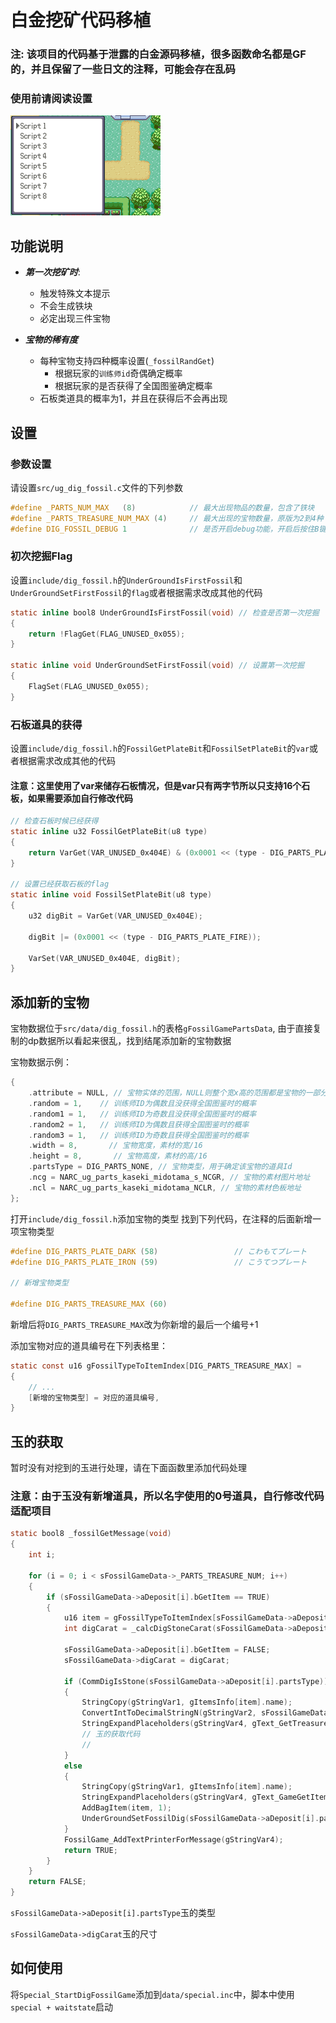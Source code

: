 # 白金挖矿代码移植

### 注: 该项目的代码基于泄露的白金源码移植，很多函数命名都是GF的，并且保留了一些日文的注释，可能会存在乱码
### 使用前请阅读设置
![Screenshots1](1.gif)
## 功能说明

- ***第一次挖矿时***:
    - 触发特殊文本提示
    - 不会生成铁块
    - 必定出现三件宝物

- ***宝物的稀有度***
    - 每种宝物支持四种概率设置(```_fossilRandGet```)
        - 根据玩家的`训练师id`奇偶确定概率
        - 根据玩家的是否获得了全国图鉴确定概率
    - 石板类道具的概率为1，并且在获得后不会再出现


## 设置

### 参数设置

请设置`src/ug_dig_fossil.c`文件的下列参数

```c
#define _PARTS_NUM_MAX   (8)            // 最大出现物品的数量，包含了铁块
#define _PARTS_TREASURE_NUM_MAX (4)     // 最大出现的宝物数量，原版为2到4种
#define DIG_FOSSIL_DEBUG 1              // 是否开启debug功能，开启后按住B键会隐藏掉遮挡层直接显示宝物
```

### 初次挖掘Flag

设置`include/dig_fossil.h`的`UnderGroundIsFirstFossil`和`UnderGroundSetFirstFossil`的`flag`或者根据需求改成其他的代码

```c
static inline bool8 UnderGroundIsFirstFossil(void) // 检查是否第一次挖掘
{    
    return !FlagGet(FLAG_UNUSED_0x055);
}

static inline void UnderGroundSetFirstFossil(void) // 设置第一次挖掘
{    
    FlagSet(FLAG_UNUSED_0x055);
}
```

### 石板道具的获得

设置`include/dig_fossil.h`的`FossilGetPlateBit`和`FossilSetPlateBit`的`var`或者根据需求改成其他的代码
#### 注意：这里使用了var来储存石板情况，但是var只有两字节所以只支持16个石板，如果需要添加自行修改代码

```c
// 检查石板时候已经获得
static inline u32 FossilGetPlateBit(u8 type)
{
    return VarGet(VAR_UNUSED_0x404E) & (0x0001 << (type - DIG_PARTS_PLATE_FIRE));
}

// 设置已经获取石板的flag
static inline void FossilSetPlateBit(u8 type)
{
    u32 digBit = VarGet(VAR_UNUSED_0x404E);

    digBit |= (0x0001 << (type - DIG_PARTS_PLATE_FIRE));

    VarSet(VAR_UNUSED_0x404E, digBit);
}
```

## 添加新的宝物

宝物数据位于`src/data/dig_fossil.h`的表格`gFossilGamePartsData`, 由于直接复制的dp数据所以看起来很乱，找到结尾添加新的宝物数据

宝物数据示例：
```c
{
    .attribute = NULL, // 宝物实体的范围，NULL则整个宽x高的范围都是宝物的一部分
    .random = 1,    // 训练师ID为偶数且没获得全国图鉴时的概率
    .random1 = 1,   // 训练师ID为奇数且没获得全国图鉴时的概率
    .random2 = 1,   // 训练师ID为偶数且获得全国图鉴时的概率
    .random3 = 1,   // 训练师ID为奇数且获得全国图鉴时的概率
    .width = 8,       // 宝物宽度，素材的宽/16
    .height = 8,       // 宝物高度，素材的高/16
    .partsType = DIG_PARTS_NONE, // 宝物类型，用于确定该宝物的道具Id
    .ncg = NARC_ug_parts_kaseki_midotama_s_NCGR, // 宝物的素材图片地址
    .ncl = NARC_ug_parts_kaseki_midotama_NCLR, // 宝物的素材色板地址
};
```

打开`include/dig_fossil.h`添加宝物的类型
找到下列代码，在注释的后面新增一项宝物类型
```c
#define DIG_PARTS_PLATE_DARK (58)                 // こわもてプレート
#define DIG_PARTS_PLATE_IRON (59)                 // こうてつプレート

// 新增宝物类型

#define DIG_PARTS_TREASURE_MAX (60)
```
新增后将`DIG_PARTS_TREASURE_MAX`改为你新增的最后一个编号+1

添加宝物对应的道具编号在下列表格里：
```c
static const u16 gFossilTypeToItemIndex[DIG_PARTS_TREASURE_MAX] = 
{
    // ...
    [新增的宝物类型] = 对应的道具编号,
}
```

## 玉的获取
暂时没有对挖到的玉进行处理，请在下面函数里添加代码处理

### 注意：由于玉没有新增道具，所以名字使用的0号道具，自行修改代码适配项目
```c
static bool8 _fossilGetMessage(void)
{
    int i;

    for (i = 0; i < sFossilGameData->_PARTS_TREASURE_NUM; i++)
    {
        if (sFossilGameData->aDeposit[i].bGetItem == TRUE)
        {
            u16 item = gFossilTypeToItemIndex[sFossilGameData->aDeposit[i].partsType];
            int digCarat = _calcDigStoneCarat(sFossilGameData->aDeposit[i].partsType);

            sFossilGameData->aDeposit[i].bGetItem = FALSE;
            sFossilGameData->digCarat = digCarat;
            
            if (CommDigIsStone(sFossilGameData->aDeposit[i].partsType))
            {
                StringCopy(gStringVar1, gItemsInfo[item].name);
                ConvertIntToDecimalStringN(gStringVar2, sFossilGameData->digCarat, STR_CONV_MODE_LEFT_ALIGN, 2);
                StringExpandPlaceholders(gStringVar4, gText_GetTreasure);
                // 玉的获取代码
                // 
            }
            else
            {
                StringCopy(gStringVar1, gItemsInfo[item].name);
                StringExpandPlaceholders(gStringVar4, gText_GameGetItem);
                AddBagItem(item, 1);
                UnderGroundSetFossilDig(sFossilGameData->aDeposit[i].partsType);
            }
            FossilGame_AddTextPrinterForMessage(gStringVar4);
            return TRUE;
        }
    }
    return FALSE;
}
```
`sFossilGameData->aDeposit[i].partsType`玉的类型

`sFossilGameData->digCarat`玉的尺寸

## 如何使用
将`Special_StartDigFossilGame`添加到`data/special.inc`中，脚本中使用`special + waitstate`启动